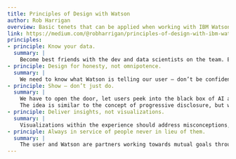 ```yaml
---
title: Principles of Design with Watson
author: Rob Harrigan
overview: Basic tenets that can be applied when working with IBM Watson — or any AI system and how to think through using them.
link: https://medium.com/@robharrigan/principles-of-design-with-ibm-watson-c4ce71760122
principles:
- principle: Know your data.
  summary: |
    Become best friends with the dev and data scientists on the team. Engineers know the APIs like designers know grids. Build culture and trust. Keep teams lean and consistent. Put your confidence in them, and they will put theirs in you. Together you’ll guide your team to narrow your focus on achievable realities based on your current data — or a hypothesis (in data science lingo *wink*)
- principle: Design for honesty, not omnipotence.
  summary: |
    We need to know what Watson is telling our user — don’t be confident and wrong. AI projects don’t have “normal” bugs to solve. We have to design to solve for the user’s expectations. If Watson’s confidence is low, we need to make the user aware of that. The answer will likely not correlate with what the user expects. We need to take a step back as a designer — how would I answer a question to a friend about something I don’t know: “I’m not sure how right this is but…maybe x, y, and z?” , or point the person to someone who would know. We need to assume and design a fail state or a pivot point for to happen.
- principle: Show — don’t just do.
  summary: |
    We have to open the door, let users peek into the black box of AI and let them know how Watson made that decision.
    The idea is similar to the concept of progressive disclosure, but we are applying it using evidence and data points. There is a cooperative aspect to these experiences we need to enable. Showing what Watson knows will help users feel confident in Watson’s decisions but also allows them to course correct or improve Watson’s knowledge at any time. Watson’s confidence, relevance, and correlation directly impact the user’s view of the system — by improving domain knowledge we can build trust.
- principle: Deliver insights, not visualizations.
  summary: |
    Visualizations within the experience should address misconceptions, add to the end user outcome, and make the data easier to comprehend — visualizations are never the deliverable. The deliverable is an insight within it — but never a visualization alone. Watson is amazing when it is finding patterns and teasing those out in massive amounts of data — what we have to keep in mind is what our users need to take away — we are leading them to the needle in the noisy data haystack.
- principle: Always in service of people never in lieu of them.
  summary: |
    The user and Watson are partners working towards mutual goals through an experience. We have to solve the user’s need which is central to success but we also have to enable human and computer cooperation — not only interaction. Building empathy, trust, and cooperation with our users is the goal. We should be focused on removing limitations and addressing pain points. Watson never makes a decision for a person — it finds, augment and educates.
---
```

